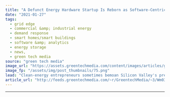 ```yaml
---
title: "A Defunct Energy Hardware Startup Is Reborn as Software-Centric Axiom Cloud"
date: "2021-01-27"
tags: 
  - grid edge
  - commercial &amp; industrial energy
  - demand response
  - smart homes/smart buildings
  - software &amp; analytics
  - energy storage
  - news,
  - green tech media
source: "green tech media"
image_url: "https://assets.greentechmedia.com/content/images/articles/grocery-refrigerator-XL-axiom.jpg"
image_fp: "/assets/img/post_thumbnails/75.png"
lead: "Clean-energy entrepreneurs sometimes bemoan Silicon Valley's preference for funding software startups instead of the tough tech needed to tackle problems like climate change and crumbling infrastructure. But sometimes software really does the trick.  ..."
article_url: "http://feeds.greentechmedia.com/~r/GreentechMedia/~3/Wm03WaRLods/a-defunct-energy-hardware-startup-is-reborn-as-software-centric-axiom-cloud"
---
```


---
